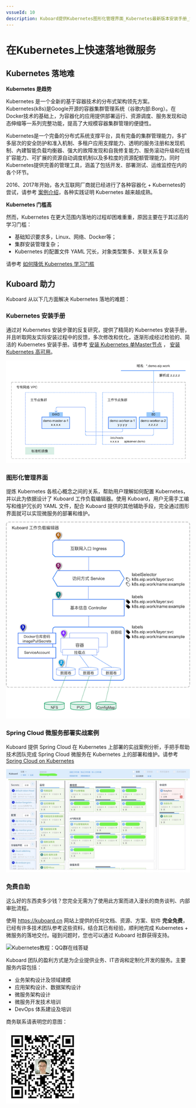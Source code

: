 ```yaml
---
vssueId: 10
description: Kuboard提供Kubernetes图形化管理界面_Kubernetes最新版本安装手册_SpringCloud微服务部署实战案例_免费自助无需商务谈判_帮助用户快速落地Kubernetes
---
```


# 在Kubernetes上快速落地微服务

<AdSenseTitle/>

## Kubernetes 落地难

**Kubernetes 是趋势**

Kubernetes 是一个全新的基于容器技术的分布式架构领先方案。Kubernetes(k8s)是Google开源的容器集群管理系统（谷歌内部:Borg）。在Docker技术的基础上，为容器化的应用提供部署运行、资源调度、服务发现和动态伸缩等一系列完整功能，提高了大规模容器集群管理的便捷性。

Kubernetes是一个完备的分布式系统支撑平台，具有完备的集群管理能力，多扩多层次的安全防护和准入机制、多租户应用支撑能力、透明的服务注册和发现机制、內建智能负载均衡器、强大的故障发现和自我修复能力、服务滚动升级和在线扩容能力、可扩展的资源自动调度机制以及多粒度的资源配额管理能力。同时Kubernetes提供完善的管理工具，涵盖了包括开发、部署测试、运维监控在内的各个环节。

2016、2017年开始，各大互联网厂商就已经进行了各种容器化 + Kubernetes的尝试，请参考 [案例介绍](https://www.kubernetes.org.cn/tags/%E4%BC%81%E4%B8%9A%E6%A1%88%E4%BE%8B)，各种实践证明 Kubernetes 越来越成熟。

**Kubernetes 门槛高**

然而，Kubernetes 在更大范围内落地的过程却困难重重，原因主要在于其过高的学习门槛：

* 基础知识要求多，Linux、网络、Docker等；
* 集群安装管理复杂；
* Kubernetes 的配置文件 YAML 冗长，对象类型繁多、关联关系复杂

请参考 [如何降低 Kubernetes 学习门槛](concepts.html)

## Kuboard 助力

Kuboard 从以下几方面解决 Kubernetes 落地的难题：

### Kubernetes 安装手册

通过对 Kubernetes 安装步骤的反复研究，提供了精简的 Kubernetes 安装手册，并且听取网友实际安装过程中的反馈，多次修改和优化，逐渐形成经过检验的、简洁的 Kubernetes 安装手册。请参考 [安装 Kubernetes 单Master节点](/install/install-k8s.html) ， [安装 Kubernetes 高可用](/install/install-kubernetes.html)。

![Kubernetes安装：](./quick-win.assets/image-20190731135811556.089b0e53.png)

### 图形化管理界面

提炼 Kubernetes 各核心概念之间的关系，帮助用户理解如何配置 Kubernetes，并以此为依据设计了 Kuboard 工作负载编辑器。使用 Kuboard，用户无需手工编写和维护冗长的 YAML 文件，配合 Kuboard 提供的其他辅助手段，完全通过图形界面就可以实现微服务的部署和维护。

![Kubernetes教程：核心概念](./concepts.assets/image-20190731221630097.png)

### Spring Cloud 微服务部署实战案例

Kuboard 提供 Spring Cloud 在 Kubernetes 上部署的实战案例分析，手把手帮助技术团队完成 Spring Cloud 微服务在 Kubernetes 上的部署和维护。请参考 [Spring Cloud on Kubernetes](/learning/k8s-practice/spring-cloud/)

![Kubernetes教程：SpringCloud参考架构](./why-kuboard.assets/image-20190721154650916.jpg)

### 免费自助

这么好的东西卖多少钱？您完全无需为了使用此方案而进入漫长的商务谈判、内部审批流程。

使用 https://kuboard.cn 网站上提供的任何文档、资源、方案、软件 **完全免费**，已经有许多技术团队参考这些资料，结合其已有经验，顺利地完成 Kubernetes + 微服务的落地交付。碰到问题时，您也可以通过 Kuboard 社群获得支持。

![Kubernetes教程：QQ群在线答疑](/images/kuboard_qq.png)

Kuboard 团队的盈利方式是为企业提供业务、IT咨询和定制化开发的服务。主要服务内容包括：
* 业务架构设计及领域建模
* 应用架构设计、数据架构设计
* 微服务架构设计
* 微服务开发技术培训
* DevOps 体系建设及培训

商务联系请表明您的意图：

![Kubernetes教程：QQ群在线答疑](./quick-win.assets/image-20190731225235232.png)
